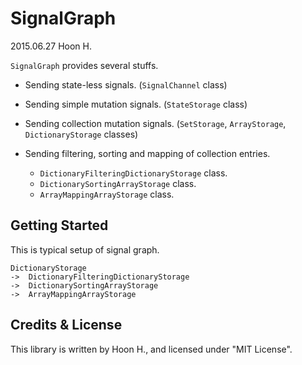 SignalGraph
===========
2015.06.27
Hoon H.


`SignalGraph` provides several stuffs.

-	Sending state-less signals. (`SignalChannel` class)
-	Sending simple mutation signals. (`StateStorage` class)
-	Sending collection mutation signals. (`SetStorage`, `ArrayStorage`, `DictionaryStorage` classes)
-	Sending filtering, sorting and mapping of collection entries.
	
	-	`DictionaryFilteringDictionaryStorage` class.
	-	`DictionarySortingArrayStorage` class.
	-	`ArrayMappingArrayStorage` class.

Getting Started
---------------
This is typical setup of signal graph.

	DictionaryStorage
	->	DictionaryFilteringDictionaryStorage
	->	DictionarySortingArrayStorage
	->	ArrayMappingArrayStorage






Credits & License
-----------------
This library is written by Hoon H., and licensed under "MIT License".